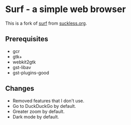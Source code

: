 # Surf - a simple web browser
This is a fork of [surf](https://surf.suckless.org/) from [suckless.org](https://suckless.org).

## Prerequisites
- gcr
- gtk+
- webkit2gtk
- gst-libav
- gst-plugins-good

## Changes
- Removed features that I don't use.
- Go to DuckDuckGo by default.
- Greater zoom by default.
- Dark mode by default.
